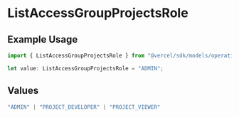 # ListAccessGroupProjectsRole

## Example Usage

```typescript
import { ListAccessGroupProjectsRole } from "@vercel/sdk/models/operations/listaccessgroupprojects.js";

let value: ListAccessGroupProjectsRole = "ADMIN";
```

## Values

```typescript
"ADMIN" | "PROJECT_DEVELOPER" | "PROJECT_VIEWER"
```